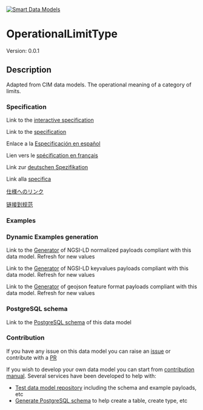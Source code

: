 [![Smart Data Models](https://smartdatamodels.org/wp-content/uploads/2022/01/SmartDataModels_logo.png "Logo")](https://smartdatamodels.org)
# OperationalLimitType
Version: 0.0.1

## Description 

Adapted from CIM data models. The operational meaning of a category of limits.
### Specification

Link to the [interactive specification](https://swagger.lab.fiware.org/?url=https://smart-data-models.github.io/dataModel.EnergyCIM/OperationalLimitType/swagger.yaml)

Link to the [specification](https://github.com/smart-data-models/dataModel.EnergyCIM/blob/master/OperationalLimitType/doc/spec.md)

Enlace a la [Especificación en español](https://github.com/smart-data-models/dataModel.EnergyCIM/blob/master/OperationalLimitType/doc/spec_ES.md)

Lien vers le [spécification en français](https://github.com/smart-data-models/dataModel.EnergyCIM/blob/master/OperationalLimitType/doc/spec_FR.md)

Link zur [deutschen Spezifikation](https://github.com/smart-data-models/dataModel.EnergyCIM/blob/master/OperationalLimitType/doc/spec_DE.md)

Link alla [specifica](https://github.com/smart-data-models/dataModel.EnergyCIM/blob/master/OperationalLimitType/doc/spec_IT.md)

[仕様へのリンク](https://github.com/smart-data-models/dataModel.EnergyCIM/blob/master/OperationalLimitType/doc/spec_JA.md)

[链接到规范](https://github.com/smart-data-models/dataModel.EnergyCIM/blob/master/OperationalLimitType/doc/spec_ZH.md)
### Examples
### Dynamic Examples generation

Link to the [Generator](https://smartdatamodels.org/extra/ngsi-ld_generator.php?schemaUrl=https://raw.githubusercontent.com/smart-data-models/dataModel.EnergyCIM/master/OperationalLimitType/schema.json&email=info@smartdatamodels.org) of NGSI-LD normalized payloads compliant with this data model. Refresh for new values

Link to the [Generator](https://smartdatamodels.org/extra/ngsi-ld_generator_keyvalues.php?schemaUrl=https://raw.githubusercontent.com/smart-data-models/dataModel.EnergyCIM/master/OperationalLimitType/schema.json&email=info@smartdatamodels.org) of NGSI-LD keyvalues payloads compliant with this data model. Refresh for new values

Link to the [Generator](https://smartdatamodels.org/extra/geojson_features_generator.php?schemaUrl=https://raw.githubusercontent.com/smart-data-models/dataModel.EnergyCIM/master/OperationalLimitType/schema.json&email=info@smartdatamodels.org) of geojson feature format payloads compliant with this data model. Refresh for new values
### PostgreSQL schema

Link to the [PostgreSQL schema](https://github.com/smart-data-models/dataModel.EnergyCIM/blob/master/OperationalLimitType/schema.sql) of this data model
### Contribution

 If you have any issue on this data model you can raise an [issue](https://github.com/smart-data-models/dataModel.EnergyCIM/issues)  or contribute with a [PR](https://github.com/smart-data-models/dataModel.EnergyCIM/pulls)

 If you wish to develop your own data model you can start from [contribution manual](https://bit.ly/contribution_manual). Several services have been developed to help with: 
 - [Test data model repository](https://smartdatamodels.org/index.php/data-models-contribution-api/) including the schema and example payloads, etc
 - [Generate PostgreSQL schema](https://smartdatamodels.org/index.php/sql-service/) to help create a table, create type, etc